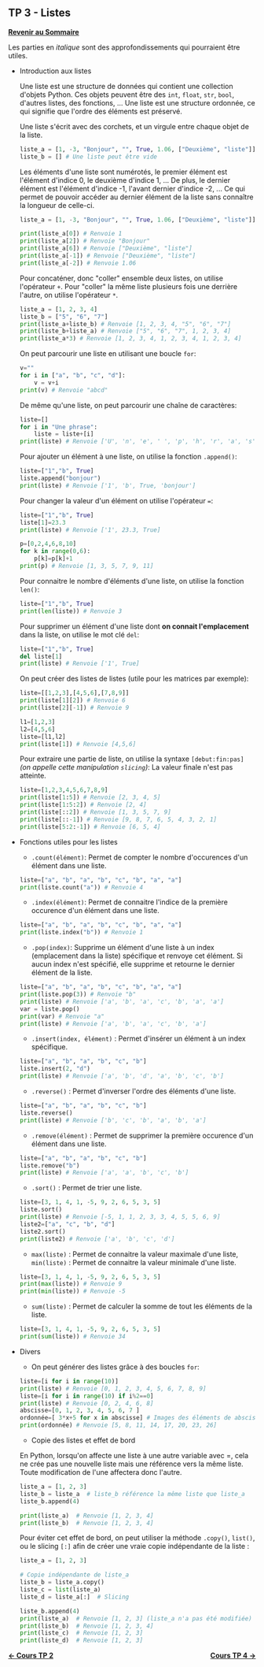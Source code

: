 ## TP 3 - Listes

**[Revenir au Sommaire](../README.md)**

Les parties en _italique_ sont des approfondissements qui pourraient être utiles.

- Introduction aux listes

    Une liste est une structure de données qui contient une collection d'objets Python. Ces objets peuvent être des `int`, `float`, `str`, `bool`, d'autres listes, des fonctions, ... Une liste est une structure ordonnée, ce qui signifie que l'ordre des éléments est préservé.

    Une liste s'écrit avec des corchets, et un virgule entre chaque objet de la liste.

    ```python
    liste_a = [1, -3, "Bonjour", "", True, 1.06, ["Deuxième", "liste"]]
    liste_b = [] # Une liste peut être vide
    ```

    Les éléments d'une liste sont numérotés, le premier élément est l'élément d'indice 0, le deuxième d'indice 1, ...
    De plus, le dernier élément est l'élément d'indice -1, l'avant dernier d'indice -2, ... Ce qui permet de pouvoir accéder au dernier élément de la liste sans connaître la longueur de celle-ci.

    ```python
    liste_a = [1, -3, "Bonjour", "", True, 1.06, ["Deuxième", "liste"]]
    
    print(liste_a[0]) # Renvoie 1
    print(liste_a[2]) # Renvoie "Bonjour"
    print(liste_a[6]) # Renvoie ["Deuxième", "liste"]
    print(liste_a[-1]) # Renvoie ["Deuxième", "liste"]
    print(liste_a[-2]) # Renvoie 1.06
    ```

    Pour concaténer, donc "coller" ensemble deux listes, on utilise l'opérateur `+`. Pour "coller" la même liste plusieurs fois une derrière l'autre, on utilise l'opérateur `*`.

    ```python
    liste_a = [1, 2, 3, 4]
    liste_b = ["5", "6", "7"]
    print(liste_a+liste_b) # Renvoie [1, 2, 3, 4, "5", "6", "7"]
    print(liste_b+liste_a) # Renvoie ["5", "6", "7", 1, 2, 3, 4]
    print(liste_a*3) # Renvoie [1, 2, 3, 4, 1, 2, 3, 4, 1, 2, 3, 4]
    ```

    On peut parcourir une liste en utilisant une boucle `for`:

    ```python
    v=""
    for i in ["a", "b", "c", "d"]:
        v = v+i
    print(v) # Renvoie "abcd"
    ```

    De même qu'une liste, on peut parcourir une chaîne de caractères:
 
    ```python
    liste=[]
    for i in "Une phrase":
        liste = liste+[i]
    print(liste) # Renvoie ['U', 'n', 'e', ' ', 'p', 'h', 'r', 'a', 's', 'e']
    ```

    Pour ajouter un élément à une liste, on utilise la fonction `.append()`:

    ```python
    liste=["1","b", True]
    liste.append("bonjour")
    print(liste) # Renvoie ['1', 'b', True, 'bonjour']
    ```

    Pour changer la valeur d'un élément on utilise l'opérateur `=`:

    ```python
    liste=["1","b", True]
    liste[1]=23.3
    print(liste) # Renvoie ['1', 23.3, True]
    ```

    ```python
    p=[0,2,4,6,8,10]
    for k in range(0,6):
        p[k]=p[k]+1
    print(p) # Renvoie [1, 3, 5, 7, 9, 11]
    ```

    Pour connaitre le nombre d'éléments d'une liste, on utilise la fonction `len()`:

    ```python
    liste=["1","b", True]
    print(len(liste)) # Renvoie 3
    ```

    Pour supprimer un élément d'une liste dont **on connait l'emplacement** dans la liste, on utilise le mot clé `del`:

    ```python
    liste=["1","b", True]
    del liste[1]
    print(liste) # Renvoie ['1', True]
    ```

    On peut créer des listes de listes (utile pour les matrices par exemple):

    ```python
    liste=[[1,2,3],[4,5,6],[7,8,9]]
    print(liste[1][2]) # Renvoie 6
    print(liste[2][-1]) # Renvoie 9

    l1=[1,2,3]
    l2=[4,5,6]
    liste=[l1,l2]
    print(liste[1]) # Renvoie [4,5,6]
    ```

    Pour extraire une partie de liste, on utilise la syntaxe `[debut:fin:pas]` _(on appelle cette manipulation `slicing`)_:
    La valeur finale n'est pas atteinte.
    ```python
    liste=[1,2,3,4,5,6,7,8,9]
    print(liste[1:5]) # Renvoie [2, 3, 4, 5]
    print(liste[1:5:2]) # Renvoie [2, 4]
    print(liste[::2]) # Renvoie [1, 3, 5, 7, 9]
    print(liste[::-1]) # Renvoie [9, 8, 7, 6, 5, 4, 3, 2, 1]
    print(liste[5:2:-1]) # Renvoie [6, 5, 4]
    ```

- Fonctions utiles pour les listes
    
    - `.count(élément)`: Permet de compter le nombre d'occurences d'un élément dans une liste.

    ```python
    liste=["a", "b", "a", "b", "c", "b", "a", "a"]
    print(liste.count("a")) # Renvoie 4
    ```

    - `.index(élément)`: Permet de connaitre l'indice de la première occurence d'un élément dans une liste.

    ```python
    liste=["a", "b", "a", "b", "c", "b", "a", "a"]
    print(liste.index("b")) # Renvoie 1
    ```

    - `.pop(index)`: Supprime un élément d'une liste à un index (emplacement dans la liste) spécifique et renvoye cet élément. Si aucun index n'est spécifié, elle supprime et retourne le dernier élément de la liste.

    ```python
    liste=["a", "b", "a", "b", "c", "b", "a", "a"]
    print(liste.pop(3)) # Renvoie "b"
    print(liste) # Renvoie ['a', 'b', 'a', 'c', 'b', 'a', 'a']
    var = liste.pop()
    print(var) # Renvoie "a"
    print(liste) # Renvoie ['a', 'b', 'a', 'c', 'b', 'a']
    ```

    - `.insert(index, élément)` : Permet d'insérer un élément à un index spécifique.

    ```python
    liste=["a", "b", "a", "b", "c", "b"]
    liste.insert(2, "d")
    print(liste) # Renvoie ['a', 'b', 'd', 'a', 'b', 'c', 'b']
    ```

    - `.reverse()` : Permet d'inverser l'ordre des éléments d'une liste.

    ```python
    liste=["a", "b", "a", "b", "c", "b"]
    liste.reverse()
    print(liste) # Renvoie ['b', 'c', 'b', 'a', 'b', 'a']
    ```

    - `.remove(élément)` : Permet de supprimer la première occurence d'un élément dans une liste.

    ```python
    liste=["a", "b", "a", "b", "c", "b"]
    liste.remove("b")
    print(liste) # Renvoie ['a', 'a', 'b', 'c', 'b']
    ```

    - `.sort()` : Permet de trier une liste.

    ```python
    liste=[3, 1, 4, 1, -5, 9, 2, 6, 5, 3, 5]
    liste.sort()
    print(liste) # Renvoie [-5, 1, 1, 2, 3, 3, 4, 5, 5, 6, 9]
    liste2=["a", "c", "b", "d"]
    liste2.sort()
    print(liste2) # Renvoie ['a', 'b', 'c', 'd']
    ```

    - `max(liste)` : Permet de connaitre la valeur maximale d'une liste, `min(liste)` : Permet de connaitre la valeur minimale d'une liste.

    ```python
    liste=[3, 1, 4, 1, -5, 9, 2, 6, 5, 3, 5]
    print(max(liste)) # Renvoie 9
    print(min(liste)) # Renvoie -5
    ```

    - `sum(liste)` : Permet de calculer la somme de tout les éléments de la liste.

    ```python
    liste=[3, 1, 4, 1, -5, 9, 2, 6, 5, 3, 5]
    print(sum(liste)) # Renvoie 34
    ```

- Divers

    - On peut générer des listes grâce à des boucles `for`:

    ```python
    liste=[i for i in range(10)]
    print(liste) # Renvoie [0, 1, 2, 3, 4, 5, 6, 7, 8, 9]
    liste=[i for i in range(10) if i%2==0]
    print(liste) # Renvoie [0, 2, 4, 6, 8]
    abscisse=[0, 1, 2, 3, 4, 5, 6, 7 ]
    ordonnée=[ 3*x+5 for x in abscisse] # Images des éléments de abscisse par la fonction x ↦ 3*x+5
    print(ordonnée) # Renvoie [5, 8, 11, 14, 17, 20, 23, 26]
    ```

    - Copie des listes et effet de bord

    En Python, lorsqu'on affecte une liste à une autre variable avec =, cela ne crée pas une nouvelle liste mais une référence vers la même liste. Toute modification de l'une affectera donc l'autre.


    ```python
    liste_a = [1, 2, 3]
    liste_b = liste_a  # liste_b référence la même liste que liste_a
    liste_b.append(4)

    print(liste_a)  # Renvoie [1, 2, 3, 4]
    print(liste_b)  # Renvoie [1, 2, 3, 4]
    ```

    Pour éviter cet effet de bord, on peut utiliser la méthode `.copy()`, `list()`, ou le slicing `[:]` afin de créer une vraie copie indépendante de la liste :

    ```python
    liste_a = [1, 2, 3]

    # Copie indépendante de liste_a
    liste_b = liste_a.copy()  
    liste_c = list(liste_a)
    liste_d = liste_a[:]  # Slicing

    liste_b.append(4)
    print(liste_a)  # Renvoie [1, 2, 3] (liste_a n'a pas été modifiée)
    print(liste_b)  # Renvoie [1, 2, 3, 4]
    print(liste_c)  # Renvoie [1, 2, 3]
    print(liste_d)  # Renvoie [1, 2, 3]
    ```

<div style="display: flex; justify-content: space-between;">
    <a href="../TP2/README.md" style="font-weight:bold">← Cours TP 2</a>
    <a href="../TP4/README.md" style="font-weight:bold">Cours TP 4 →</a>
</div>